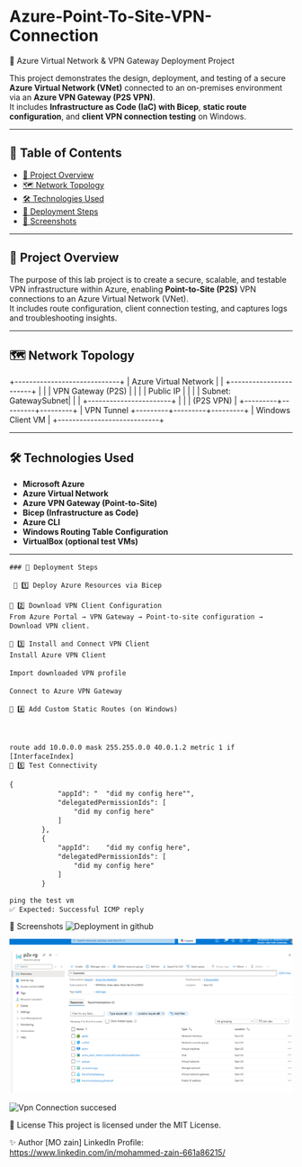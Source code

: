 # Azure-Point-To-Site-VPN-Connection
🚀 Azure Virtual Network & VPN Gateway Deployment Project

This project demonstrates the design, deployment, and testing of a secure **Azure Virtual Network (VNet)** connected to an on-premises environment via an **Azure VPN Gateway (P2S VPN)**.  
It includes **Infrastructure as Code (IaC) with Bicep**, **static route configuration**, and **client VPN connection testing** on Windows.

---

## 📑 Table of Contents

- [📖 Project Overview](#-project-overview)
- [🗺️ Network Topology](#-network-topology)
- [🛠️ Technologies Used](#-technologies-used)
- [🚀 Deployment Steps](#-deployment-steps)
- [📸 Screenshots](#-screenshots)

---

## 📖 Project Overview

The purpose of this lab project is to create a secure, scalable, and testable VPN infrastructure within Azure, enabling **Point-to-Site (P2S)** VPN connections to an Azure Virtual Network (VNet).  
It includes route configuration, client connection testing, and captures logs and troubleshooting insights.

---

## 🗺️ Network Topology

+-----------------------------+
| Azure Virtual Network |
| +-----------------------+ |
| | VPN Gateway (P2S) | |
| | Public IP | |
| | Subnet: GatewaySubnet| |
| +-----------------------+ |
| | (P2S VPN) |
+---------+---------+---------+
| VPN Tunnel
+---------+---------+---------+
| Windows Client VM |
+----------------------------+





---

## 🛠️ Technologies Used

- **Microsoft Azure**
- **Azure Virtual Network**
- **Azure VPN Gateway (Point-to-Site)**
- **Bicep (Infrastructure as Code)**
- **Azure CLI**
- **Windows Routing Table Configuration**
- **VirtualBox (optional test VMs)**

---

```
### 🚀 Deployment Steps

 📌 1️⃣ Deploy Azure Resources via Bicep

📌 2️⃣ Download VPN Client Configuration
From Azure Portal → VPN Gateway → Point-to-site configuration → Download VPN client.

📌 3️⃣ Install and Connect VPN Client
Install Azure VPN Client

Import downloaded VPN profile

Connect to Azure VPN Gateway

📌 4️⃣ Add Custom Static Routes (on Windows)



route add 10.0.0.0 mask 255.255.0.0 40.0.1.2 metric 1 if [InterfaceIndex]
📌 5️⃣ Test Connectivity

```
	{
				"appId": "	"did my config here"",
				"delegatedPermissionIds": [
					"did my config here"
				]
			},
			{
				"appId": 	"did my config here",
				"delegatedPermissionIds": [
					"did my config here"
				]
			}

   ```
ping the test vm
✅ Expected: Successful ICMP reply
```
📸 Screenshots
![Deployment in github](screenshots/your-image-file.png)

![Deployed Resources](screenshots/p2s-all.png)

![Vpn Connection succesed](screenshots/your-image-file.png)






📄 License
This project is licensed under the MIT License.

✨ Author
[MO zain]
LinkedIn Profile: https://www.linkedin.com/in/mohammed-zain-661a86215/
